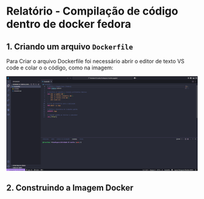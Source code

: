 

# Relatório -  Compilação de código dentro de docker fedora

## 1. Criando um arquivo `Dockerfile`

Para Criar o arquivo Dockerfile foi necessário abrir o editor de texto VS code e colar o o código, como na imagem:

![imagem 0](/Atividade/Imagens/img0.png)

## 2. Construindo a Imagem Docker